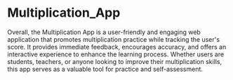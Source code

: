 # Multiplication_App
Overall, the Multiplication App is a user-friendly and engaging web application that promotes multiplication practice while tracking the user's score. It provides immediate feedback, encourages accuracy, and offers an interactive experience to enhance the learning process. Whether users are students, teachers, or anyone looking to improve their multiplication skills, this app serves as a valuable tool for practice and self-assessment.
